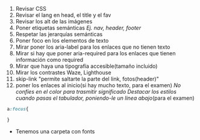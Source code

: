 1. Revisar CSS
2. Revisar el lang en head, el title y el fav
3. Revisar los alt de las imágenes
4. Poner etiquetas semánticas *Ej. nav, header, footer*
5. Respetar las jerarquías semánticas
6. Poner foco en los elementos de texto
7. Mirar poner los aria-label para los enlaces que no tienen texto
8. Mirar si hay que poner aria-required para los enlaces que tienen información como required
9. Mirar que haya una tipografía accesible(tamaño incluido)
10. Mirar los contrastes Waze, Lighthouse
11. skip-link "permite saltarte la parte del link, fotos(header)"
12. poner los enlaces al inicio(si hay mucho texto, para el examen)
*No confíes en el color para trasmitir significado*
*Destacar los estilos cuando pasas el tabulador, poniendo-le un linea abajo*(para el examen)
```css
a:focus{

}
```


- Tenemos una carpeta con fonts